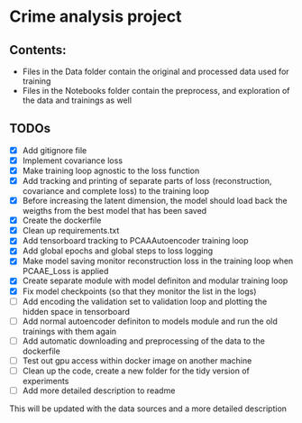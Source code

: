 # Crime analysis project

## **Contents**:
- Files in the Data folder contain the original and processed data used for training
- Files in the Notebooks folder contain the preprocess, and exploration of the data and trainings as well

## **TODOs**
- [x] Add gitignore file
- [x] Implement covariance loss
- [x] Make training loop agnostic to the loss function
- [x] Add tracking and printing of separate parts of loss (reconstruction, covariance and complete loss) to the training loop
- [x] Before increasing the latent dimension, the model should load back the weigths from the best model that has been saved
- [x] Create the dockerfile
- [x] Clean up requirements.txt
- [x] Add tensorboard tracking to PCAAAutoencoder training loop
- [x] Add global epochs and global steps to loss logging
- [x] Make model saving monitor reconstruction loss in the training loop when PCAAE_Loss is applied
- [x] Create separate module with model definiton and modular training loop
- [x] Fix model checkpoints (so that they monitor the list in the logs)
- [ ] Add encoding the validation set to validation loop and plotting the hidden space in tensorboard
- [ ] Add normal autoencoder definiton to models module and run the old trainings with them again
- [ ] Add automatic downloading and preprocessing of the data to the dockerfile
- [ ] Test out gpu access within docker image on another machine
- [ ] Clean up the code, create a new folder for the tidy version of experiments
- [ ] Add more detailed description to readme

This will be updated with the data sources and a more detailed description